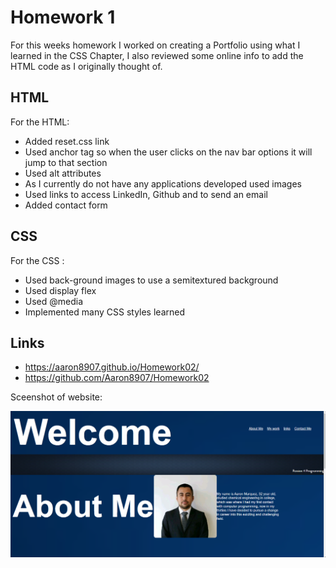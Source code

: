 # Homework 1

For this weeks homework I worked on creating a Portfolio using what I learned in the CSS Chapter, I also reviewed some online info to add the HTML code as I originally thought of.

## HTML

For the HTML:

* Added reset.css link
* Used anchor tag so when the user clicks on the nav bar options it will jump to that section
* Used alt attributes
* As I currently do not have any applications developed used images
* Used links to access LinkedIn, Github and to send an email
* Added contact form

## CSS
 For the CSS :

 * Used back-ground images to use a semitextured background
 * Used display flex
 * Used @media
 * Implemented many CSS styles learned

## Links
* https://aaron8907.github.io/Homework02/
* https://github.com/Aaron8907/Homework02
 
Sceenshot of website:

![Webpage](./Assets/Screenshot.png)